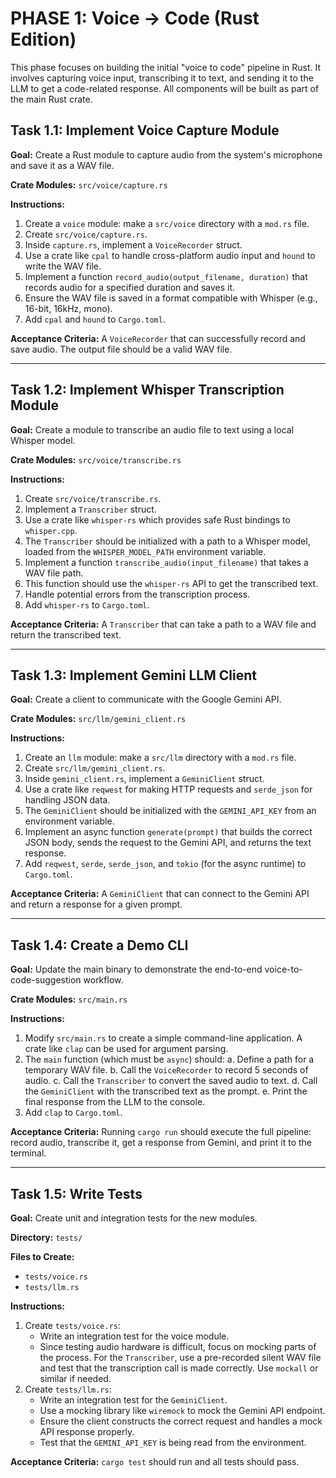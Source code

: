 # PHASE 1: Voice → Code (Rust Edition)

This phase focuses on building the initial "voice to code" pipeline in Rust. It involves capturing voice input, transcribing it to text, and sending it to the LLM to get a code-related response. All components will be built as part of the main Rust crate.

## Task 1.1: Implement Voice Capture Module

**Goal:** Create a Rust module to capture audio from the system's microphone and save it as a WAV file.

**Crate Modules:** `src/voice/capture.rs`

**Instructions:**

1.  Create a `voice` module: make a `src/voice` directory with a `mod.rs` file.
2.  Create `src/voice/capture.rs`.
3.  Inside `capture.rs`, implement a `VoiceRecorder` struct.
4.  Use a crate like `cpal` to handle cross-platform audio input and `hound` to write the WAV file.
5.  Implement a function `record_audio(output_filename, duration)` that records audio for a specified duration and saves it.
6.  Ensure the WAV file is saved in a format compatible with Whisper (e.g., 16-bit, 16kHz, mono).
7.  Add `cpal` and `hound` to `Cargo.toml`.

**Acceptance Criteria:** A `VoiceRecorder` that can successfully record and save audio. The output file should be a valid WAV file.

---

## Task 1.2: Implement Whisper Transcription Module

**Goal:** Create a module to transcribe an audio file to text using a local Whisper model.

**Crate Modules:** `src/voice/transcribe.rs`

**Instructions:**

1.  Create `src/voice/transcribe.rs`.
2.  Implement a `Transcriber` struct.
3.  Use a crate like `whisper-rs` which provides safe Rust bindings to `whisper.cpp`.
4.  The `Transcriber` should be initialized with a path to a Whisper model, loaded from the `WHISPER_MODEL_PATH` environment variable.
5.  Implement a function `transcribe_audio(input_filename)` that takes a WAV file path.
6.  This function should use the `whisper-rs` API to get the transcribed text.
7.  Handle potential errors from the transcription process.
8.  Add `whisper-rs` to `Cargo.toml`.

**Acceptance Criteria:** A `Transcriber` that can take a path to a WAV file and return the transcribed text.

---

## Task 1.3: Implement Gemini LLM Client

**Goal:** Create a client to communicate with the Google Gemini API.

**Crate Modules:** `src/llm/gemini_client.rs`

**Instructions:**

1.  Create an `llm` module: make a `src/llm` directory with a `mod.rs` file.
2.  Create `src/llm/gemini_client.rs`.
3.  Inside `gemini_client.rs`, implement a `GeminiClient` struct.
4.  Use a crate like `reqwest` for making HTTP requests and `serde_json` for handling JSON data.
5.  The `GeminiClient` should be initialized with the `GEMINI_API_KEY` from an environment variable.
6.  Implement an async function `generate(prompt)` that builds the correct JSON body, sends the request to the Gemini API, and returns the text response.
7.  Add `reqwest`, `serde`, `serde_json`, and `tokio` (for the async runtime) to `Cargo.toml`.

**Acceptance Criteria:** A `GeminiClient` that can connect to the Gemini API and return a response for a given prompt.

---

## Task 1.4: Create a Demo CLI

**Goal:** Update the main binary to demonstrate the end-to-end voice-to-code-suggestion workflow.

**Crate Modules:** `src/main.rs`

**Instructions:**

1.  Modify `src/main.rs` to create a simple command-line application. A crate like `clap` can be used for argument parsing.
2.  The `main` function (which must be `async`) should:
    a.  Define a path for a temporary WAV file.
    b.  Call the `VoiceRecorder` to record 5 seconds of audio.
    c.  Call the `Transcriber` to convert the saved audio to text.
    d.  Call the `GeminiClient` with the transcribed text as the prompt.
    e.  Print the final response from the LLM to the console.
3.  Add `clap` to `Cargo.toml`.

**Acceptance Criteria:** Running `cargo run` should execute the full pipeline: record audio, transcribe it, get a response from Gemini, and print it to the terminal.

---

## Task 1.5: Write Tests

**Goal:** Create unit and integration tests for the new modules.

**Directory:** `tests/`

**Files to Create:**
*   `tests/voice.rs`
*   `tests/llm.rs`

**Instructions:**

1.  Create `tests/voice.rs`:
    *   Write an integration test for the voice module.
    *   Since testing audio hardware is difficult, focus on mocking parts of the process. For the `Transcriber`, use a pre-recorded silent WAV file and test that the transcription call is made correctly. Use `mockall` or similar if needed.
2.  Create `tests/llm.rs`:
    *   Write an integration test for the `GeminiClient`.
    *   Use a mocking library like `wiremock` to mock the Gemini API endpoint.
    *   Ensure the client constructs the correct request and handles a mock API response properly.
    *   Test that the `GEMINI_API_KEY` is being read from the environment.

**Acceptance Criteria:** `cargo test` should run and all tests should pass. 
